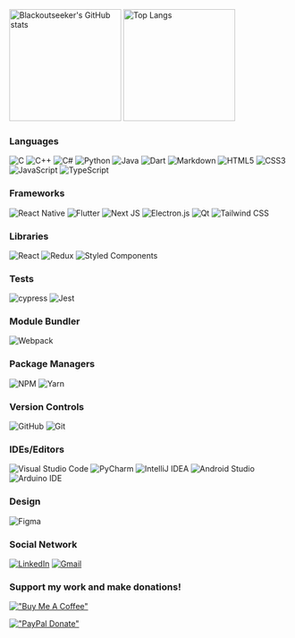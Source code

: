 <div>
  <img src="https://github-readme-stats.vercel.app/api?username=Blackoutseeker&count_private=true&show_icons=true&theme=github_dark" alt="Blackoutseeker's GitHub stats" height="200em" />
  <img src="https://github-readme-stats.vercel.app/api/top-langs/?username=Blackoutseeker&layout=compact&theme=github_dark" alt="Top Langs" height="200em" />
</div>

### Languages

![C](https://img.shields.io/badge/c-%2300599C.svg?style=for-the-badge&logo=c&logoColor=white)
![C++](https://img.shields.io/badge/c++-%2300599C.svg?style=for-the-badge&logo=c%2B%2B&logoColor=white)
![C#](https://img.shields.io/badge/c%23-%23239120.svg?style=for-the-badge&logo=c-sharp&logoColor=white)
![Python](https://img.shields.io/badge/python-3670A0?style=for-the-badge&logo=python&logoColor=ffdd54)
![Java](https://img.shields.io/badge/java-CC0000.svg?style=for-the-badge&logo=java&logoColor=white)
![Dart](https://img.shields.io/badge/dart-%230175C2.svg?style=for-the-badge&logo=dart&logoColor=white)
![Markdown](https://img.shields.io/badge/markdown-%23000000.svg?style=for-the-badge&logo=markdown&logoColor=white)
![HTML5](https://img.shields.io/badge/html5-%23E34F26.svg?style=for-the-badge&logo=html5&logoColor=white)
![CSS3](https://img.shields.io/badge/css3-%231572B6.svg?style=for-the-badge&logo=css3&logoColor=white)
![JavaScript](https://img.shields.io/badge/javascript-%23F7DF1E.svg?style=for-the-badge&logo=javascript&logoColor=black)
![TypeScript](https://img.shields.io/badge/typescript-%23007ACC.svg?style=for-the-badge&logo=typescript&logoColor=white)

### Frameworks

![React Native](https://img.shields.io/badge/react_native-%2320232a.svg?style=for-the-badge&logo=react&logoColor=%2361DAFB)
![Flutter](https://img.shields.io/badge/Flutter-%2302569B.svg?style=for-the-badge&logo=Flutter&logoColor=white)
![Next JS](https://img.shields.io/badge/Next-black?style=for-the-badge&logo=next.js&logoColor=white)
![Electron.js](https://img.shields.io/badge/Electron-272a37?style=for-the-badge&logo=Electron&logoColor=white)
![Qt](https://img.shields.io/badge/Qt-%23217346.svg?style=for-the-badge&logo=Qt&logoColor=white)
![Tailwind CSS](https://img.shields.io/badge/Tailwind_CSS-38B2AC?style=for-the-badge&logo=tailwind-css&logoColor=white)

### Libraries

![React](https://img.shields.io/badge/react-%2320232a.svg?style=for-the-badge&logo=react&logoColor=%2361DAFB)
![Redux](https://img.shields.io/badge/redux-%23593d88.svg?style=for-the-badge&logo=redux&logoColor=white)
![Styled Components](https://img.shields.io/badge/styled--components-DB7093?style=for-the-badge&logo=styled-components&logoColor=white)

### Tests

![cypress](https://img.shields.io/badge/-cypress-%23E5E5E5?style=for-the-badge&logo=cypress&logoColor=058a5e)
![Jest](https://img.shields.io/badge/-jest-%23C21325?style=for-the-badge&logo=jest&logoColor=white)

### Module Bundler

![Webpack](https://img.shields.io/badge/webpack-8ed6fb.svg?style=for-the-badge&logo=webpack&logoColor=1c78c0)

### Package Managers

![NPM](https://img.shields.io/badge/NPM-white.svg?style=for-the-badge&logo=npm&logoColor=white)
![Yarn](https://img.shields.io/badge/yarn-white.svg?style=for-the-badge&logo=yarn&logoColor=232C8EBB)

### Version Controls

![GitHub](https://img.shields.io/badge/github-%23121011.svg?style=for-the-badge&logo=github&logoColor=white)
![Git](https://img.shields.io/badge/git-%23F05033.svg?style=for-the-badge&logo=git&logoColor=white)

### IDEs/Editors

![Visual Studio Code](https://img.shields.io/badge/Visual%20Studio%20Code-0078d7.svg?style=for-the-badge&logo=visual-studio-code&logoColor=white)
![PyCharm](https://img.shields.io/badge/pycharm-143?style=for-the-badge&logo=pycharm&logoColor=black&color=black&labelColor=green)
![IntelliJ IDEA](https://img.shields.io/badge/IntelliJIDEA-000000.svg?style=for-the-badge&logo=intellij-idea&logoColor=white)
![Android Studio](https://img.shields.io/badge/Android%20Studio-3DDC84.svg?style=for-the-badge&logo=android-studio&logoColor=white)
![Arduino IDE](https://img.shields.io/badge/-Arduino%20IDE-00979D?style=for-the-badge&logo=Arduino&logoColor=white)

### Design

![Figma](https://img.shields.io/badge/figma-2c2c2c.svg?style=for-the-badge&logo=figma&logoColor=white)

### Social Network

[![LinkedIn](https://img.shields.io/badge/linkedin-%230077B5.svg?style=for-the-badge&logo=linkedin&logoColor=white)](https://www.linkedin.com/in/felipe-pereira-de-souza-silva-465408206/)
[![Gmail](https://img.shields.io/badge/Gmail-D14836?style=for-the-badge&logo=gmail&logoColor=white)](mailto:felipsdev@gmail.com)

### Support my work and make donations!

[!["Buy Me A Coffee"](https://www.buymeacoffee.com/assets/img/custom_images/orange_img.png)](https://www.buymeacoffee.com/Blackoutseeker)

[!["PayPal Donate"](https://www.paypalobjects.com/en_US/i/btn/btn_donateCC_LG.gif)](https://www.paypal.com/donate/?hosted_button_id=NEXQJS4U5HGC6)
